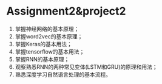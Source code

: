 # Assignment2&project2
1. 掌握神经网络的基本原理；
2. 掌握word2vec的基本原理；
3. 掌握Keras的基本用法；
4. 掌握tensorflow的基本用法；
5. 掌握RNN的基本原理；
6. 观察熟悉RNN的两种常见变体(LSTM和GRU)的原理和用法；
7. 熟悉深度学习自然语言处理的基本流程。
